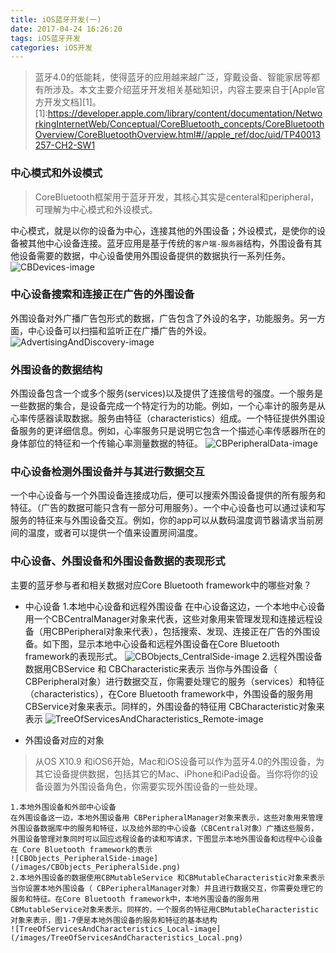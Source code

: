 ```yaml
---
title: iOS蓝牙开发(一)
date: 2017-04-24 16:26:20
tags: iOS蓝牙开发
categories: iOS开发
---
```

> 蓝牙4.0的低能耗，使得蓝牙的应用越来越广泛，穿戴设备、智能家居等都有所涉及。本文主要介绍蓝牙开发相关基础知识，内容主要来自于[Apple官方开发文档][1]。<!--more-->
[1]:https://developer.apple.com/library/content/documentation/NetworkingInternetWeb/Conceptual/CoreBluetooth_concepts/CoreBluetoothOverview/CoreBluetoothOverview.html#//apple_ref/doc/uid/TP40013257-CH2-SW1

### 中心模式和外设模式
> CoreBluetooth框架用于蓝牙开发，其核心其实是centeral和peripheral，可理解为中心模式和外设模式。

中心模式，就是以你的设备为中心，连接其他的外围设备；外设模式，是使你的设备被其他中心设备连接。蓝牙应用是基于传统的`客户端-服务器`结构，外围设备有其他设备需要的数据，中心设备使用外围设备提供的数据执行一系列任务。
![CBDevices-image](/images/CBDevices1.png)

### 中心设备搜索和连接正在广告的外围设备
外围设备对外广播广告包形式的数据，广告包含了外设的名字，功能服务。另一方面，中心设备可以扫描和监听正在广播广告的外设。
![AdvertisingAndDiscovery-image](/images/AdvertisingAndDiscovery.png)

### 外围设备的数据结构
外围设备包含一个或多个服务(services)以及提供了连接信号的强度。一个服务是一些数据的集合，是设备完成一个特定行为的功能。例如，一个心率计的服务是从心率传感器读取数据。服务由特征（characteristics）组成。一个特征提供外围设备服务的更详细信息。例如，心率服务只是说明它包含一个描述心率传感器所在的身体部位的特征和一个传输心率测量数据的特征。
![CBPeripheralData-image](/images/CBPeripheralData.png)

### 中心设备检测外围设备并与其进行数据交互
一个中心设备与一个外围设备连接成功后，便可以搜索外围设备提供的所有服务和特征。（广告的数据可能只含有一部分可用服务）。一个中心设备也可以通过读和写服务的特征来与外围设备交互。例如，你的app可以从数码温度调节器请求当前房间的温度，或者可以提供一个值来设置房间温度。

### 中心设备、外围设备和外围设备数据的表现形式
主要的蓝牙参与者和相关数据对应Core Bluetooth framework中的哪些对象？

- 中心设备
	1.本地中心设备和远程外围设备
	在中心设备这边，一个本地中心设备用一个CBCentralManager对象来代表，这些对象用来管理发现和连接远程设备（用CBPeripheral对象来代表），包括搜索、发现、连接正在广告的外围设备。如下图，显示本地中心设备和远程外围设备在Core Bluetooth framework的表现形式。
	![CBObjects_CentralSide-image](/images/CBObjects_CentralSide.png)
	2.远程外围设备数据用CBService 和 CBCharacteristic来表示
	当你与外围设备（ CBPeripheral对象）进行数据交互，你需要处理它的服务（services）和特征（characteristics），在Core Bluetooth framework中，外围设备的服务用CBService对象来表示。同样的，外围设备的特征用 CBCharacteristic对象来表示
	![TreeOfServicesAndCharacteristics_Remote-image](/images/TreeOfServicesAndCharacteristics_Remote.png)

- 外围设备对应的对象
> 从OS X10.9 和iOS6开始，Mac和iOS设备可以作为蓝牙4.0的外围设备，为其它设备提供数据，包括其它的Mac、iPhone和iPad设备。当你将你的设备设置为外围设备角色，你需要实现外围设备的一些处理。

	1.本地外围设备和外部中心设备
	在外围设备这一边，本地外围设备用 CBPeripheralManager对象来表示，这些对象用来管理外围设备数据库中的服务和特征，以及给外部的中心设备（CBCentral对象）广播这些服务，外围设备管理对象同时可以回应远程设备的读和写请求，下图显示本地外围设备和远程中心设备在 Core Bluetooth framework的表示
	![CBObjects_PeripheralSide-image](/images/CBObjects_PeripheralSide.png)
	2.本地外围设备的数据使用CBMutableService 和CBMutableCharacteristic对象来表示
	当你设置本地外围设备（ CBPeripheralManager对象）并且进行数据交互，你需要处理它的服务和特征。在Core Bluetooth framework中，本地外围设备的服务用CBMutableService对象来表示。同样的，一个服务的特征用CBMutableCharacteristic对象来表示，图1-7便是本地外围设备的服务和特征的基本结构
	![TreeOfServicesAndCharacteristics_Local-image](/images/TreeOfServicesAndCharacteristics_Local.png)